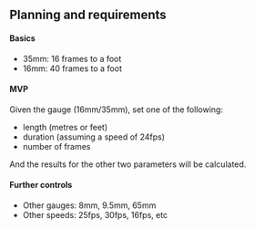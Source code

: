 ## Planning and requirements

#### Basics

- 35mm: 16 frames to a foot
- 16mm: 40 frames to a foot

#### MVP

Given the gauge (16mm/35mm), set one of the following:
- length (metres or feet)
- duration (assuming a speed of 24fps)
- number of frames

And the results for the other two parameters will be calculated.

#### Further controls

- Other gauges: 8mm, 9.5mm, 65mm
- Other speeds: 25fps, 30fps, 16fps, etc
